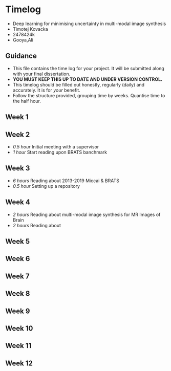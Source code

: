 # Timelog

* Deep learning for minimising uncertainty in multi-modal image synthesis
* Timotej Kovacka
* 2478424k
* Gooya,Ali

## Guidance

* This file contains the time log for your project. It will be submitted along with your final dissertation.
* **YOU MUST KEEP THIS UP TO DATE AND UNDER VERSION CONTROL.**
* This timelog should be filled out honestly, regularly (daily) and accurately. It is for *your* benefit.
* Follow the structure provided, grouping time by weeks.  Quantise time to the half hour.

## Week 1

## Week 2
* *0.5 hour* Initial meeting with a supervisor
* *1 hour* Start reading upon BRATS banchmark
## Week 3
* *6 hours* Reading about 2013-2019 Miccai & BRATS
* *0.5 hour* Setting up a repository
## Week 4
* *2 hours* Reading about multi-modal image synthesis for MR Images of Brain
* *2 hours* Reading about 
## Week 5

## Week 6

## Week 7

## Week 8

## Week 9

## Week 10

## Week 11

## Week 12